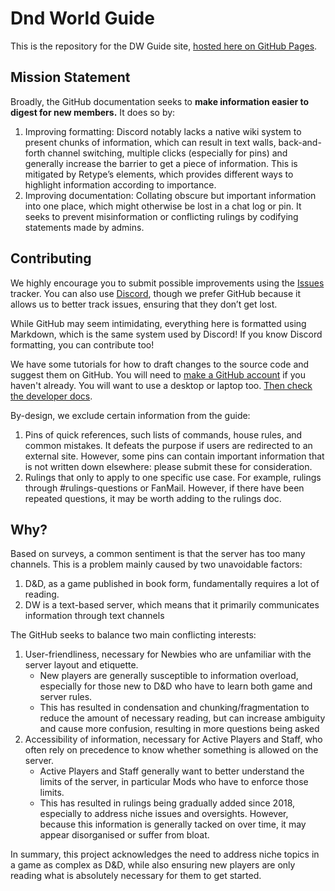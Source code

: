 # Dnd World Guide

This is the repository for the DW Guide site, [hosted here on GitHub Pages](https:/dndworld.github.io/).

## Mission Statement

Broadly, the GitHub documentation seeks to **make information easier to digest for new members.** It does so by:

1. Improving formatting: Discord notably lacks a native wiki system to present chunks of information, which can result in text walls, back-and-forth channel switching, multiple clicks (especially for pins) and generally increase the barrier to get a piece of information. This is mitigated by Retype’s elements, which provides different ways to highlight information according to importance.
2. Improving documentation: Collating obscure but important information into one place, which might otherwise be lost in a chat log or pin. It seeks to prevent misinformation or conflicting rulings by codifying statements made by admins.

## Contributing

We highly encourage you to submit possible improvements using the [Issues](https://github.com/dndworld/dwguide/issues) tracker. You can also use [Discord](https://discord.com/channels/512870694883950598/537506014883217419), though we prefer GitHub because it allows us to better track issues, ensuring that they don’t get lost.

While GitHub may seem intimidating, everything here is formatted using Markdown, which is the same system used by Discord! If you know Discord formatting, you can contribute too!

We have some tutorials for how to draft changes to the source code and suggest them on GitHub. You will need to [make a GitHub account](https://github.com/signup) if you haven't already. You will want to use a desktop or laptop too. [Then check the developer docs](https:/dndworld.github.io/docs/).

By-design, we exclude certain information from the guide:

1. Pins of quick references, such lists of commands, house rules, and common mistakes. It defeats the purpose if users are redirected to an external site. However, some pins can contain important information that is not written down elsewhere: please submit these for consideration.
2. Rulings that only to apply to one specific use case. For example, rulings through #rulings-questions or FanMail. However, if there have been repeated questions, it may be worth adding to the rulings doc.

## Why?

Based on surveys, a common sentiment is that the server has too many channels. This is a problem mainly caused by two unavoidable factors:

1. D&D, as a game published in book form, fundamentally requires a lot of reading.
2. DW is a text-based server, which means that it primarily communicates information through text channels

The GitHub seeks to balance two main conflicting interests:

1. User-friendliness, necessary for Newbies who are unfamiliar with the server layout and etiquette. 
   - New players are generally susceptible to information overload, especially for those new to D&D who have to learn both game and server rules.
   - This has resulted in condensation and chunking/fragmentation to reduce the amount of necessary reading, but can increase ambiguity and cause more confusion, resulting in more questions being asked
2. Accessibility of information, necessary for Active Players and Staff, who often rely on precedence to know whether something is allowed on the server.
   - Active Players and Staff generally want to better understand the limits of the server, in particular Mods who have to enforce those limits.
   - This has resulted in rulings being gradually added since 2018, especially to address niche issues and oversights. However, because this information is generally tacked on over time, it may appear disorganised or suffer from bloat.

In summary, this project acknowledges the need to address niche topics in a game as complex as D&D, while also ensuring new players are only reading what is absolutely necessary for them to get started.

